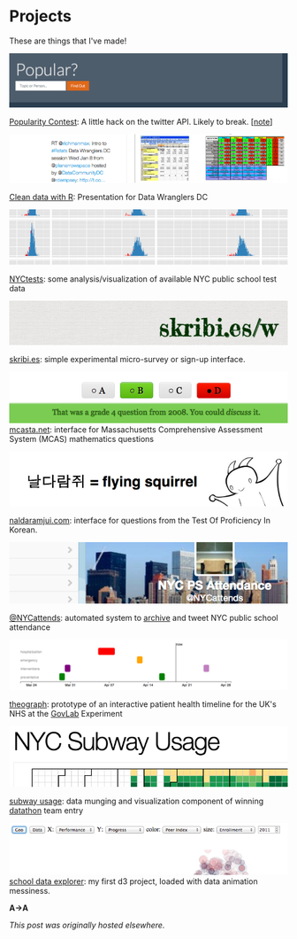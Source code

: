 # Projects



These are things that I've made!


<a href="http://popular.herokuapp.com/"><img class="aligncenter  wp-image-865" alt="popularity contest" src="screen-shot-2014-03-02-at-12-52-04-pm.png"></a>

<a href="http://popular.herokuapp.com/">Popularity Contest</a>: A little hack on the twitter API. Likely to break. [<a href="http://planspace.org/2014/03/02/popularity-contest/">note</a>]


<a href="http://planspace.org/2014/01/07/clean-data-with-r/"><img class="aligncenter  wp-image-771" alt="funny data" src="screen-shot-2014-01-10-at-9-21-22-pm.png"></a>

<a href="http://planspace.org/2014/01/07/clean-data-with-r/">Clean data with R</a>: Presentation for Data Wranglers DC


<a href="http://planspace.org/2014/01/10/nyc-test-data/"><img class="aligncenter  wp-image-560" alt="test data graph snippet" src="screen-shot-2013-11-17-at-6-46-26-pm.png"></a>

<a href="http://planspace.org/2014/01/10/nyc-test-data/">NYCtests</a>: some analysis/visualization of available NYC public school test data


<a href="http://www.skribi.es/"><img class="aligncenter  wp-image-446" alt="skribi.es" src="screen-shot-2013-10-13-at-11-01-30-pm.png"></a>

<a href="http://www.skribi.es/">skribi.es</a>: simple experimental micro-survey or sign-up interface.


<a href="http://mcasta.net/"><img class="aligncenter  wp-image-390" alt="mcasta.net" src="screen-shot-2013-10-10-at-9-05-52-pm.png"></a> <a href="http://mcasta.net/">mcasta.net</a>: interface for Massachusetts Comprehensive Assessment System (MCAS) mathematics questions


<a href="http://www.naldaramjui.com/"><img class=" wp-image-388 aligncenter" alt="flying squirrel image" src="screen-shot-2013-10-10-at-8-54-42-pm.png"></a>

<a href="http://www.naldaramjui.com/">naldaramjui.com</a>: interface for questions from the Test Of Proficiency In Korean.


<a href="https://twitter.com/NYCattends"><img class="aligncenter  wp-image-458" alt="@NYCattends" src="screen-shot-2013-10-13-at-11-33-08-pm.png"></a>

<a href="https://twitter.com/NYCattends">@NYCattends</a>: automated system to&#160;<a href="http://bit.ly/NYCattdarch">archive</a>&#160;and tweet NYC public school attendance


<a href="http://bit.ly/theograph"><img class="aligncenter  wp-image-455" alt="my life, my health" src="screen-shot-2013-10-13-at-11-22-28-pm.png"></a>

<a href="http://bit.ly/theograph">theograph</a>: prototype of an interactive patient health timeline for the UK's NHS at the <a href="http://thegovlab.org/">GovLab</a>&#160;Experiment


<a href="http://bit.ly/NYCsubway"><img class="aligncenter  wp-image-451" alt="subway usage" src="screen-shot-2013-10-13-at-11-10-10-pm.png"></a>

<a href="http://bit.ly/NYCsubway">subway usage</a>: data munging and visualization component of winning <a href="http://ipk.nyu.edu/initiatives/datathons">datathon</a> team entry


<a href="http://bit.ly/NYCd3schools"><img class="aligncenter  wp-image-452" alt="school data explorer" src="screen-shot-2013-10-13-at-11-13-39-pm.png"></a><a href="http://bit.ly/NYCd3schools">school data explorer</a>: my first d3 project, loaded with data animation messiness.


<strong>A&#8594;A</strong>



*This post was originally hosted elsewhere.*
